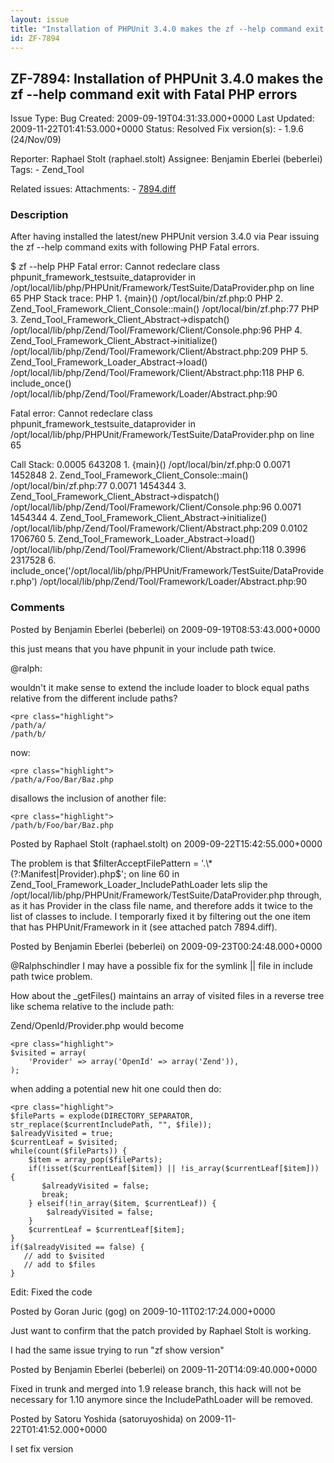 ```yaml
---
layout: issue
title: "Installation of PHPUnit 3.4.0 makes the zf --help command exit with Fatal PHP errors"
id: ZF-7894
---
```


ZF-7894: Installation of PHPUnit 3.4.0 makes the zf --help command exit with Fatal PHP errors
---------------------------------------------------------------------------------------------

 Issue Type: Bug Created: 2009-09-19T04:31:33.000+0000 Last Updated: 2009-11-22T01:41:53.000+0000 Status: Resolved Fix version(s): - 1.9.6 (24/Nov/09)
 
 Reporter:  Raphael Stolt (raphael.stolt)  Assignee:  Benjamin Eberlei (beberlei)  Tags: - Zend\_Tool
 
 Related issues: 
 Attachments: - [7894.diff](/issues/secure/attachment/12247/7894.diff)
 
### Description

After having installed the latest/new PHPUnit version 3.4.0 via Pear issuing the zf --help command exits with following PHP Fatal errors.

$ zf --help PHP Fatal error: Cannot redeclare class phpunit\_framework\_testsuite\_dataprovider in /opt/local/lib/php/PHPUnit/Framework/TestSuite/DataProvider.php on line 65 PHP Stack trace: PHP 1. {main}() /opt/local/bin/zf.php:0 PHP 2. Zend\_Tool\_Framework\_Client\_Console::main() /opt/local/bin/zf.php:77 PHP 3. Zend\_Tool\_Framework\_Client\_Abstract->dispatch() /opt/local/lib/php/Zend/Tool/Framework/Client/Console.php:96 PHP 4. Zend\_Tool\_Framework\_Client\_Abstract->initialize() /opt/local/lib/php/Zend/Tool/Framework/Client/Abstract.php:209 PHP 5. Zend\_Tool\_Framework\_Loader\_Abstract->load() /opt/local/lib/php/Zend/Tool/Framework/Client/Abstract.php:118 PHP 6. include\_once() /opt/local/lib/php/Zend/Tool/Framework/Loader/Abstract.php:90

Fatal error: Cannot redeclare class phpunit\_framework\_testsuite\_dataprovider in /opt/local/lib/php/PHPUnit/Framework/TestSuite/DataProvider.php on line 65

Call Stack: 0.0005 643208 1. {main}() /opt/local/bin/zf.php:0 0.0071 1452848 2. Zend\_Tool\_Framework\_Client\_Console::main() /opt/local/bin/zf.php:77 0.0071 1454344 3. Zend\_Tool\_Framework\_Client\_Abstract->dispatch() /opt/local/lib/php/Zend/Tool/Framework/Client/Console.php:96 0.0071 1454344 4. Zend\_Tool\_Framework\_Client\_Abstract->initialize() /opt/local/lib/php/Zend/Tool/Framework/Client/Abstract.php:209 0.0102 1706760 5. Zend\_Tool\_Framework\_Loader\_Abstract->load() /opt/local/lib/php/Zend/Tool/Framework/Client/Abstract.php:118 0.3996 2317528 6. include\_once('/opt/local/lib/php/PHPUnit/Framework/TestSuite/DataProvider.php') /opt/local/lib/php/Zend/Tool/Framework/Loader/Abstract.php:90

 

 

### Comments

Posted by Benjamin Eberlei (beberlei) on 2009-09-19T08:53:43.000+0000

this just means that you have phpunit in your include path twice.

@ralph:

wouldn't it make sense to extend the include loader to block equal paths relative from the different include paths?

 
    <pre class="highlight">
    /path/a/
    /path/b/


now:

 
    <pre class="highlight">
    /path/a/Foo/Bar/Baz.php


disallows the inclusion of another file:

 
    <pre class="highlight">
    /path/b/Foo/bar/Baz.php


 

 

Posted by Raphael Stolt (raphael.stolt) on 2009-09-22T15:42:55.000+0000

The problem is that $filterAcceptFilePattern = '.\*(?:Manifest|Provider).php$'; on line 60 in Zend\_Tool\_Framework\_Loader\_IncludePathLoader lets slip the /opt/local/lib/php/PHPUnit/Framework/TestSuite/DataProvider.php through, as it has Provider in the class file name, and therefore adds it twice to the list of classes to include. I temporarly fixed it by filtering out the one item that has PHPUnit/Framework in it (see attached patch 7894.diff).

 

 

Posted by Benjamin Eberlei (beberlei) on 2009-09-23T00:24:48.000+0000

@Ralphschindler I may have a possible fix for the symlink || file in include path twice problem.

How about the \_getFiles() maintains an array of visited files in a reverse tree like schema relative to the include path:

Zend/OpenId/Provider.php would become

 
    <pre class="highlight">
    $visited = array(
        'Provider' => array('OpenId' => array('Zend')),
    );


when adding a potential new hit one could then do:

 
    <pre class="highlight">
    $fileParts = explode(DIRECTORY_SEPARATOR, str_replace($currentIncludePath, "", $file));
    $alreadyVisited = true;
    $currentLeaf = $visited;
    while(count($fileParts)) {
        $item = array_pop($fileParts);
        if(!isset($currentLeaf[$item]) || !is_array($currentLeaf[$item])) {
           $alreadyVisited = false;
           break;
        } elseif(!in_array($item, $currentLeaf)) {
            $alreadyVisited = false;
        }
        $currentLeaf = $currentLeaf[$item];
    }
    if($alreadyVisited == false) {
       // add to $visited
       // add to $files
    }


Edit: Fixed the code

 

 

Posted by Goran Juric (gog) on 2009-10-11T02:17:24.000+0000

Just want to confirm that the patch provided by Raphael Stolt is working.

I had the same issue trying to run "zf show version"

 

 

Posted by Benjamin Eberlei (beberlei) on 2009-11-20T14:09:40.000+0000

Fixed in trunk and merged into 1.9 release branch, this hack will not be necessary for 1.10 anymore since the IncludePathLoader will be removed.

 

 

Posted by Satoru Yoshida (satoruyoshida) on 2009-11-22T01:41:52.000+0000

I set fix version

 

 